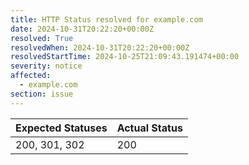 ```yaml
---
title: HTTP Status resolved for example.com
date: 2024-10-31T20:22:20+00:00Z
resolved: True
resolvedWhen: 2024-10-31T20:22:20+00:00Z
resolvedStartTime: 2024-10-25T21:09:43.191474+00:00
severity: notice
affected:
  - example.com
section: issue
---
```


| Expected Statuses | Actual Status  |
|-------------------|----------------|
| 200, 301, 302 | 200 |

